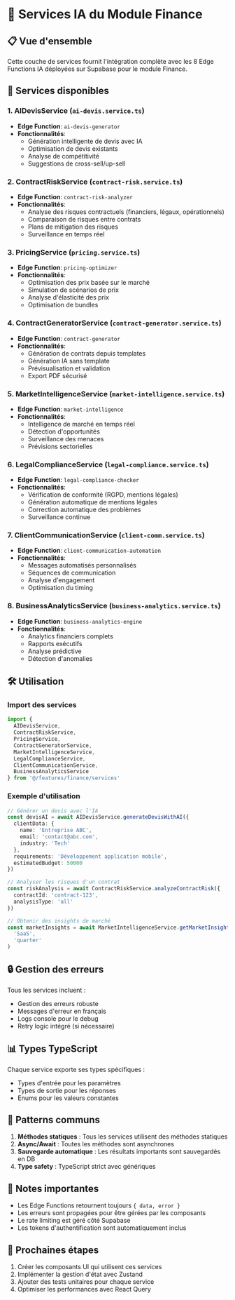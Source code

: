 # 🤖 Services IA du Module Finance

## 📋 Vue d'ensemble

Cette couche de services fournit l'intégration complète avec les 8 Edge Functions IA déployées sur Supabase pour le module Finance.

## 🚀 Services disponibles

### 1. **AIDevisService** (`ai-devis.service.ts`)
- **Edge Function**: `ai-devis-generator`
- **Fonctionnalités**:
  - Génération intelligente de devis avec IA
  - Optimisation de devis existants
  - Analyse de compétitivité
  - Suggestions de cross-sell/up-sell

### 2. **ContractRiskService** (`contract-risk.service.ts`)
- **Edge Function**: `contract-risk-analyzer`
- **Fonctionnalités**:
  - Analyse des risques contractuels (financiers, légaux, opérationnels)
  - Comparaison de risques entre contrats
  - Plans de mitigation des risques
  - Surveillance en temps réel

### 3. **PricingService** (`pricing.service.ts`)
- **Edge Function**: `pricing-optimizer`
- **Fonctionnalités**:
  - Optimisation des prix basée sur le marché
  - Simulation de scénarios de prix
  - Analyse d'élasticité des prix
  - Optimisation de bundles

### 4. **ContractGeneratorService** (`contract-generator.service.ts`)
- **Edge Function**: `contract-generator`
- **Fonctionnalités**:
  - Génération de contrats depuis templates
  - Génération IA sans template
  - Prévisualisation et validation
  - Export PDF sécurisé

### 5. **MarketIntelligenceService** (`market-intelligence.service.ts`)
- **Edge Function**: `market-intelligence`
- **Fonctionnalités**:
  - Intelligence de marché en temps réel
  - Détection d'opportunités
  - Surveillance des menaces
  - Prévisions sectorielles

### 6. **LegalComplianceService** (`legal-compliance.service.ts`)
- **Edge Function**: `legal-compliance-checker`
- **Fonctionnalités**:
  - Vérification de conformité (RGPD, mentions légales)
  - Génération automatique de mentions légales
  - Correction automatique des problèmes
  - Surveillance continue

### 7. **ClientCommunicationService** (`client-comm.service.ts`)
- **Edge Function**: `client-communication-automation`
- **Fonctionnalités**:
  - Messages automatisés personnalisés
  - Séquences de communication
  - Analyse d'engagement
  - Optimisation du timing

### 8. **BusinessAnalyticsService** (`business-analytics.service.ts`)
- **Edge Function**: `business-analytics-engine`
- **Fonctionnalités**:
  - Analytics financiers complets
  - Rapports exécutifs
  - Analyse prédictive
  - Détection d'anomalies

## 🛠️ Utilisation

### Import des services

```typescript
import { 
  AIDevisService,
  ContractRiskService,
  PricingService,
  ContractGeneratorService,
  MarketIntelligenceService,
  LegalComplianceService,
  ClientCommunicationService,
  BusinessAnalyticsService
} from '@/features/finance/services'
```

### Exemple d'utilisation

```typescript
// Générer un devis avec l'IA
const devisAI = await AIDevisService.generateDevisWithAI({
  clientData: {
    name: 'Entreprise ABC',
    email: 'contact@abc.com',
    industry: 'Tech'
  },
  requirements: 'Développement application mobile',
  estimatedBudget: 50000
})

// Analyser les risques d'un contrat
const riskAnalysis = await ContractRiskService.analyzeContractRisk({
  contractId: 'contract-123',
  analysisType: 'all'
})

// Obtenir des insights de marché
const marketInsights = await MarketIntelligenceService.getMarketInsights(
  'SaaS',
  'quarter'
)
```

## 🔒 Gestion des erreurs

Tous les services incluent :
- Gestion des erreurs robuste
- Messages d'erreur en français
- Logs console pour le debug
- Retry logic intégré (si nécessaire)

## 📊 Types TypeScript

Chaque service exporte ses types spécifiques :
- Types d'entrée pour les paramètres
- Types de sortie pour les réponses
- Enums pour les valeurs constantes

## 🔄 Patterns communs

1. **Méthodes statiques** : Tous les services utilisent des méthodes statiques
2. **Async/Await** : Toutes les méthodes sont asynchrones
3. **Sauvegarde automatique** : Les résultats importants sont sauvegardés en DB
4. **Type safety** : TypeScript strict avec génériques

## 📝 Notes importantes

- Les Edge Functions retournent toujours `{ data, error }`
- Les erreurs sont propagées pour être gérées par les composants
- Le rate limiting est géré côté Supabase
- Les tokens d'authentification sont automatiquement inclus

## 🚀 Prochaines étapes

1. Créer les composants UI qui utilisent ces services
2. Implémenter la gestion d'état avec Zustand
3. Ajouter des tests unitaires pour chaque service
4. Optimiser les performances avec React Query